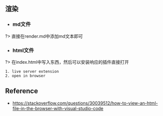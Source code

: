 ## 渲染
* ### md文件
?> 直接在render.md中添加md文本即可

* ### html文件
?> 在index.html中写入东西，然后可以安装响应的插件直接打开

    1. live server extension
    2. open in browser

## Reference
* https://stackoverflow.com/questions/30039512/how-to-view-an-html-file-in-the-browser-with-visual-studio-code